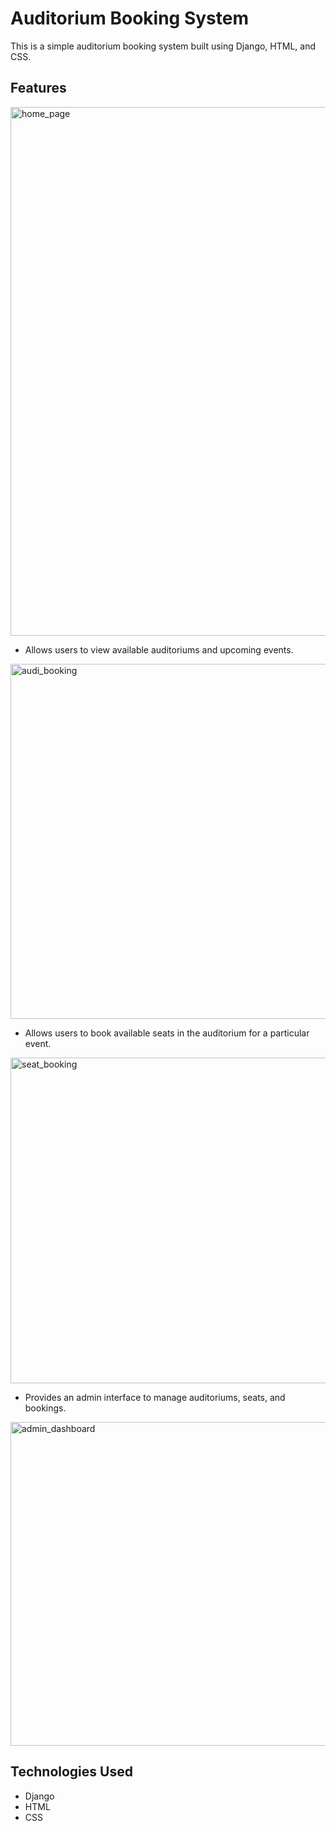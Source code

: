 # Auditorium Booking System

This is a simple auditorium booking system built using Django, HTML, and CSS.

## Features
<img width="846" alt="home_page" src="https://github.com/atharvarode/Auditorium-Booking-System/assets/97606863/d2d32551-4426-43e6-a7c8-78494a487708">


- Allows users to view available auditoriums and upcoming events.
<img width="568" alt="audi_booking" src="https://github.com/atharvarode/Auditorium-Booking-System/assets/97606863/632aa2ac-a3f1-45c3-b303-171cc1ea607b">
  

- Allows users to book available seats in the auditorium for a particular event.
<img width="521" alt="seat_booking" src="https://github.com/atharvarode/Auditorium-Booking-System/assets/97606863/9368d179-5349-4d28-ac4a-9ffaca75e65a">


- Provides an admin interface to manage auditoriums, seats, and bookings.
<img width="518" alt="admin_dashboard" src="https://github.com/atharvarode/Auditorium-Booking-System/assets/97606863/9b2aef37-b715-4a5e-8242-073b23ad926c">


## Technologies Used

- Django
- HTML
- CSS



